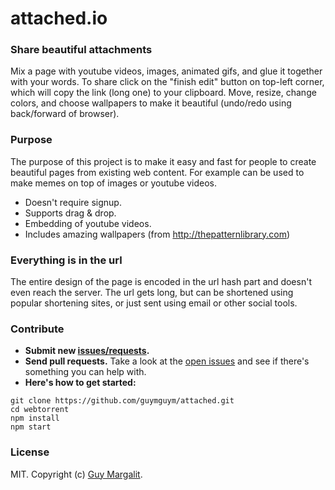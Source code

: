 # attached.io

### Share beautiful attachments

Mix a page with youtube videos, images, animated gifs, and glue it together with your words.
To share click on the "finish edit" button on top-left corner, which will copy the link (long one) to your clipboard.
Move, resize, change colors, and choose wallpapers to make it beautiful (undo/redo using back/forward of browser).

### Purpose

The purpose of this project is to make it easy and fast for people to create beautiful pages from existing web content.
For example can be used to make memes on top of images or youtube videos.
- Doesn't require signup.
- Supports drag & drop.
- Embedding of youtube videos.
- Includes amazing wallpapers (from http://thepatternlibrary.com)


### Everything is in the url

The entire design of the page is encoded in the url hash part and doesn't even reach the server.
The url gets long, but can be shortened using popular shortening sites, or just sent using email or other social tools.

### Contribute

- **Submit new [issues/requests](https://github.com/guymguym/attached/issues?state=open).**
- **Send pull requests.** Take a look at the [open issues](https://github.com/guymguym/attached/issues?state=open) and see if there's something you can help with.
- **Here's how to get started:**

```
git clone https://github.com/guymguym/attached.git
cd webtorrent
npm install
npm start
```

### License

MIT. Copyright (c) [Guy Margalit](http://github.com/guymguym).
